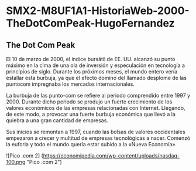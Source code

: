 # SMX2-M8UF1A1-HistoriaWeb-2000-TheDotComPeak-HugoFernandez
## **The Dot Com Peak**

El 10 de marzo de 2000, el índice bursátil de EE. UU. alcanzó su punto máximo en la cima de una ola de inversión y especulación en tecnología a principios de siglo. Durante los próximos meses, el mundo entero vería estallar esta burbuja, ya que el efecto dominó del llamado desplome de las puntocom impregnaba los mercados internacionales.       


La burbuja de las punto-com se refiere al periodo comprendido entre 1997 y 2000. Durante dicho periodo se produjo un fuerte crecimiento de los valores económicos de las empresas relacionadas con Internet.  Llegando, de este modo, a provocar una fuerte burbuja económica que llevó a la quiebra a una gran cantidad de empresas.

Sus inicios se remontan a 1997, cuando las bolsas de valores occidentales empezaron a crecer y multitud de empresas tecnológicas a nacer. Comenzó la euforia y todo el mundo quería estar subido a la «Nueva Economía».



![Pico .com 2] (https://economipedia.com/wp-content/uploads/nasdaq-100.png "Pico .com 2")
